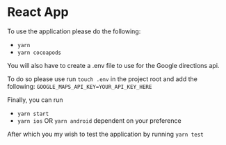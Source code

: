 # **React App**

To use the application please do the following:

+ `yarn`
+ `yarn cocoapods`

You will also have to create a .env file to use for the Google directions api.

To do so please use run `touch .env` in the project root and add the following: 
`GOOGLE_MAPS_API_KEY=YOUR_API_KEY_HERE`

Finally, you can run

+ `yarn start`
+ `yarn ios` OR `yarn android` dependent on your preference

After which you my wish to test the application by running `yarn test`
